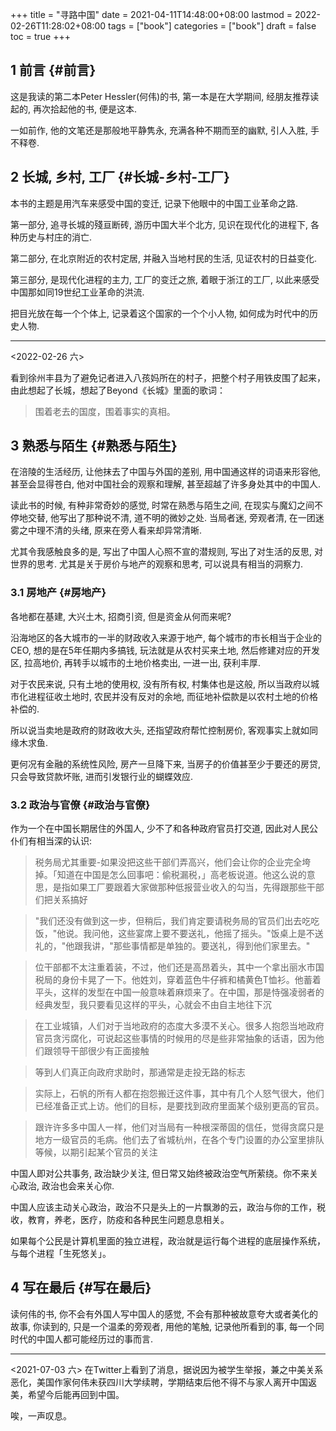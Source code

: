 +++
title = "寻路中国"
date = 2021-04-11T14:48:00+08:00
lastmod = 2022-02-26T11:28:02+08:00
tags = ["book"]
categories = ["book"]
draft = false
toc = true
+++

## <span class="section-num">1</span> 前言 {#前言}

这是我读的第二本Peter Hessler(何伟)的书, 第一本是在大学期间, 经朋友推荐读起的, 再次拾起他的书, 便是这本.

一如前作, 他的文笔还是那般地平静隽永, 充满各种不期而至的幽默, 引人入胜, 手不释卷.


## <span class="section-num">2</span> 长城, 乡村, 工厂 {#长城-乡村-工厂}

本书的主题是用汽车来感受中国的变迁, 记录下他眼中的中国工业革命之路.

第一部分, 追寻长城的殘亘断砖, 游历中国大半个北方, 见识在现代化的进程下, 各种历史与村庄的消亡.

第二部分, 在北京附近的农村定居, 并融入当地村民的生活, 见证农村的日益变化.

第三部分, 是现代化进程的主力, 工厂的变迁之旅, 着眼于浙江的工厂, 以此来感受中国那如同19世纪工业革命的洪流.

把目光放在每一个个体上, 记录着这个国家的一个个小人物, 如何成为时代中的历史人物.

----

<span class="timestamp-wrapper"><span class="timestamp">&lt;2022-02-26 六&gt;</span></span>

看到徐州丰县为了避免记者进入八孩妈所在的村子，把整个村子用铁皮围了起来，由此想起了长城，想起了Beyond《长城》里面的歌词：

> 围着老去的国度，围着事实的真相。


## <span class="section-num">3</span> 熟悉与陌生 {#熟悉与陌生}

在涪陵的生活经历, 让他抹去了中国与外国的差别, 用中国通这样的词语来形容他, 甚至会显得苍白, 他对中国社会的观察和理解,
甚至超越了许多身处其中的中国人.

读此书的时候, 有种非常奇妙的感觉, 时常在熟悉与陌生之间, 在现实与魔幻之间不停地交替, 他写出了那种说不清, 道不明的微妙之处.
当局者迷, 旁观者清, 在一团迷雾之中理不清的头绪, 原来在旁人看来却异常清晰.

尤其令我感触良多的是, 写出了中国人心照不宣的潜规则, 写出了对生活的反思, 对世界的思考. 尤其是关于房价与地产的观察和思考, 可以说具有相当的洞察力.


### <span class="section-num">3.1</span> 房地产 {#房地产}

各地都在基建, 大兴土木, 招商引资, 但是资金从何而来呢?

沿海地区的各大城市的一半的财政收入来源于地产, 每个城市的市长相当于企业的CEO, 想的是在5年任期内多搞钱,
玩法就是从农村买来土地, 然后修建对应的开发区, 拉高地价, 再转手以城市的土地价格卖出, 一进一出, 获利丰厚.

对于农民来说, 只有土地的使用权, 没有所有权, 村集体也是这般, 所以当政府以城市化进程征收土地时, 农民并没有反对的余地,
而征地补偿款是以农村土地的价格补偿的.

所以说当卖地是政府的财政收大头, 还指望政府帮忙控制房价, 客观事实上就如同缘木求鱼.

更何况有金融的系统性风险, 房产一旦降下来, 当房子的价值甚至少于要还的房贷, 只会导致贷款坏账, 进而引发银行业的蝴蝶效应.


### <span class="section-num">3.2</span> 政治与官僚 {#政治与官僚}

作为一个在中国长期居住的外国人, 少不了和各种政府官员打交道, 因此对人民公仆们有相当深的认识:

> 税务局尤其重要-如果没把这些干部们弄高兴，他们会让你的企业完全垮掉。「知道在中国是怎么回事吧：偷税漏税，」高老板说道。他这么说的意思，是指如果工厂要跟着大家做那种低报营业收入的勾当，先得跟那些干部们把关系搞好

<!--quoteend-->

> "我们还没有做到这一步，但稍后，我们肯定要请税务局的官员们出去吃吃饭，"他说。我问他，这些宴席上要不要送礼，他摇了摇头。"饭桌上是不送礼的，"他跟我讲，"那些事情都是单独的。要送礼，得到他们家里去。"

<!--quoteend-->

> 位干部都不太注重着装，不过，他们还是高昂着头，其中一个拿出丽水市国税局的身份卡晃了一下。他姓刘，穿着蓝色牛仔裤和橘黄色T恤衫。他蓄着平头，这样的发型在中国一般意味着麻烦来了。在中国，那是恃强凌弱者的经典发型，我只要看见这样的平头，心就会不由自主地往下沉

<!--quoteend-->

> 在工业城镇，人们对于当地政府的态度大多漠不关心。很多人抱怨当地政府官员贪污腐化，可说起这些事情的时候用的尽是些非常抽象的话语，因为他们跟领导干部很少有正面接触

<!--quoteend-->

> 等到人们真正向政府求助时，那通常是走投无路的标志

<!--quoteend-->

> 实际上，石帆的所有人都在抱怨搬迁这件事，其中有几个人怒气很大，他们已经准备正式上访。他们的目标，是要找到政府里面某个级别更高的官员。

<!--quoteend-->

> 跟许许多多中国人一样，他们对当局有一种根深蒂固的信任，觉得贪腐只是地方一级官员的毛病。他们去了省城杭州，在各个专门设置的办公室里排队等候，以期引起某个官员的关注

中国人即对公共事务, 政治缺少关注, 但日常又始终被政治空气所萦绕。你不来关心政治, 政治也会来关心你.

中国人应该主动关心政治，政治不只是头上的一片飘渺的云，政治与你的工作，税收，教育，养老，医疗，防疫和各种民生问题息息相关。

如果每个公民是计算机里面的独立进程，政治就是运行每个进程的底层操作系统，与每个进程「生死悠关」。


## <span class="section-num">4</span> 写在最后 {#写在最后}

读何伟的书, 你不会有外国人写中国人的感觉, 不会有那种被故意夸大或者美化的故事, 你读到的, 只是一个温柔的旁观者, 用他的笔触, 记录他所看到的事, 每一个同时代的中国人都可能经历过的事而言.

----
<span class="timestamp-wrapper"><span class="timestamp">&lt;2021-07-03 六&gt;</span></span>
在Twitter上看到了消息，据说因为被学生举报，兼之中美关系恶化，美国作家何伟未获四川大学续聘，学期结束后他不得不与家人离开中国返美，希望今后能再回到中国。

唉，一声叹息。
